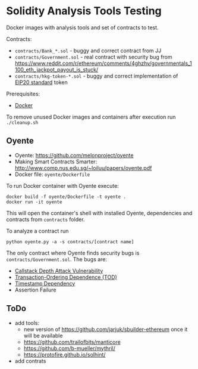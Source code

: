 Solidity Analysis Tools Testing
===============================

Docker images with analysis tools and set of contracts to test.

Contracts:

* `contracts/Bank_*.sol` - buggy and correct contract from JJ
* `contracts/Government.sol` - real contract with security bug from https://www.reddit.com/r/ethereum/comments/4ghzhv/governmentals_1100_eth_jackpot_payout_is_stuck/
* `contracts/hkg-token-*.sol` - buggy and correct implementation of [EIP20 standard](https://github.com/ethereum/EIPs/issues/20) token

Prerequisites:

* [Docker](https://www.docker.com/)

To remove unused Docker images and containers after execution run `./cleanup.sh`

## Oyente

* Oyente: https://github.com/melonproject/oyente
* Making Smart Contracts Smarter: http://www.comp.nus.edu.sg/~loiluu/papers/oyente.pdf
* Docker file: `oyente/Dockerfile`

To run Docker container with Oyente execute:

```
docker build -f oyente/Dockerfile -t oyente .
docker run -it oyente
```

This will open the container's shell with installed Oyente, dependencies and contracts from `contracts` folder.

To analyze a contract run

```
python oyente.py -a -s contracts/[contract name]
```

The only contract where Oyente finds security bugs is `contracts/Government.sol`. The bugs are:

* [Callstack Depth Attack Vulnerability](https://consensys.github.io/smart-contract-best-practices/known_attacks/#call-depth-attack-deprecated)
* [Transaction-Ordering Dependence (TOD)](https://consensys.github.io/smart-contract-best-practices/known_attacks/#transaction-ordering-dependence-tod-front-running)
* [Timestamp Dependency](https://consensys.github.io/smart-contract-best-practices/known_attacks/#timestamp-dependence)
* Assertion Failure

## ToDo

* add tools:
  * new version of https://github.com/jarjuk/sbuilder-ethereum once it will be available
  * https://github.com/trailofbits/manticore
  * https://github.com/b-mueller/mythril/
  * https://protofire.github.io/solhint/
* add contrats

